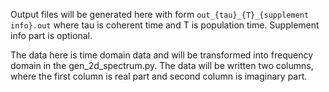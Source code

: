 Output files will be generated here with form `out_{tau}_{T}_{supplement info}.out` where tau is coherent time and T is population time.
Supplement info part is optional.

The data here is time domain data and will be transformed into 
frequency domain in the gen_2d_spectrum.py. The data will be written 
two columns, where the first column is real part and second column is imaginary part.

